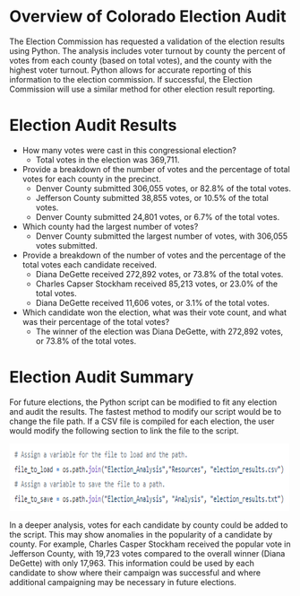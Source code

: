 # Overview of Colorado Election Audit

The Election Commission has requested a validation of the election results using Python. The analysis includes voter turnout by county the percent of votes from each county (based on total votes), and the county with the highest voter turnout. Python allows for accurate reporting of this information to the election commission. If successful, the Election Commission will use a similar method for other election result reporting. 

# Election Audit Results

* How many votes were cast in this congressional election?
  * Total votes in the election was 369,711.
* Provide a breakdown of the number of votes and the percentage of total votes for each county in the precinct.
  * Denver County submitted 306,055 votes, or 82.8% of the total votes.
  * Jefferson County submitted 38,855 votes, or 10.5% of the total votes.
  * Denver County submitted 24,801 votes, or 6.7% of the total votes.
* Which county had the largest number of votes?
  * Denver County submitted the largest number of votes, with 306,055 votes submitted. 
* Provide a breakdown of the number of votes and the percentage of the total votes each candidate received.
  * Diana DeGette received 272,892 votes, or 73.8% of the total votes.
  * Charles Capser Stockham received 85,213 votes, or 23.0% of the total votes.
  * Diana DeGette received 11,606 votes, or 3.1% of the total votes.
* Which candidate won the election, what was their vote count, and what was their percentage of the total votes?
  * The winner of the election was Diana DeGette, with 272,892 votes, or 73.8% of the total votes.

# Election Audit Summary
  
For future elections, the Python script can be modified to fit any election and audit the results. The fastest method to modify our script would be to change the file path. If a CSV file is compiled for each election, the user would modify the following section to link the file to the script.

<img src="https://github.com/jratliff1215/Election-Analysis/blob/main/Resources/File%20Modification%201.PNG" width="500" height="120">

In a deeper analysis, votes for each candidate by county could be added to the script. This may show anomalies in the popularity of a candidate by county. For example, Charles Casper Stockham received the popular vote in Jefferson County, with 19,723 votes compared to the overall winner (Diana DeGette) with only 17,963. This information could be used by each candidate to show where their campaign was successful and where additional campaigning may be necessary in future elections. 
